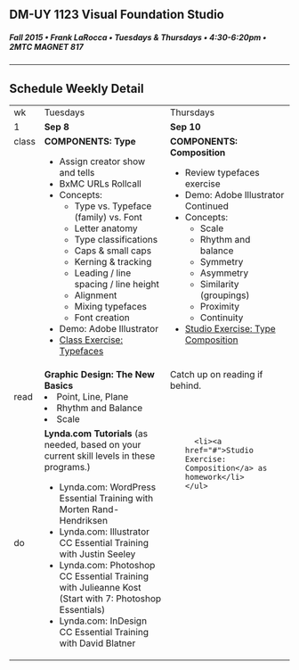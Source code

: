 ## DM-UY 1123 Visual Foundation Studio
##### Fall 2015 • Frank LaRocca • Tuesdays & Thursdays • 4:30-6:20pm • 2MTC MAGNET 817 
---
## Schedule Weekly Detail

<table>
<tr>
<td>wk</td>
<td>Tuesdays</td>
<td>Thursdays</td>
</tr>
<tr>
  <td valign="top">1</td>
  <td valign="top" width="48%"><strong>Sep 8</strong></td>
  <td valign="top" width="48%"><strong>Sep 10</strong></td>
</tr>

<!-- class -->
<tr>
<td valign="top">class</td>
<td valign="top">
  <strong>COMPONENTS: Type</strong><br>
  <ul>
    <li>Assign creator show and tells</li>
    <li>BxMC URLs Rollcall</li>
    <li>Concepts:
      <ul>
        <li>Type vs. Typeface (family) vs. Font</li>
        <li>Letter anatomy</li>
        <li>Type classifications</li>
        <li>Caps &amp; small caps</li>
        <li>Kerning &amp; tracking</li>
        <li>Leading / line spacing / line height</li>
        <li>Alignment</li>
        <li>Mixing typefaces</li>
        <li>Font creation</li>
      </ul>
    </li>
    <li>Demo: Adobe Illustrator</li>
    <li><a href="../class_exercises/exercise_typefaces.md" target="_blank">Class Exercise: Typefaces</a></li>
  </ul>
</td>
<td valign="top">
  <strong>COMPONENTS: Composition</strong><br>
  <ul>
    <li>Review typefaces exercise</li>
    <li>Demo: Adobe Illustrator Continued</li>
    <li>Concepts:
      <ul>
        <li>Scale</li>
        <li>Rhythm and balance</li>
        <li>Symmetry</li>
        <li>Asymmetry</li>
        <li>Similarity (groupings)</li>
        <li>Proximity</li>
        <li>Continuity</li>
      </ul>
    </li>
    <li><a href="../projects/studio_composition.md">Studio Exercise: Type Composition</a></li>
  </ul>

</td>
</tr>

<!-- reading -->
<tr>
  <td>read</td>
  <td valign="top"><strong>Graphic Design: The New Basics</strong><br>
  <li>Point, Line, Plane</li>
  <li>Rhythm and Balance</li>
  <li>Scale</li>
  </td>
  <td valign="top">Catch up on reading if behind.</td>
</tr>

<!-- do -->
<tr>
  <td>do</td>
  <td valign="top"><strong>Lynda.com Tutorials</strong> (as needed, based on your current skill levels in these programs.)
    <ul>
      <li>Lynda.com: WordPress Essential Training with Morten Rand-Hendriksen</li>
      <li>Lynda.com: Illustrator CC Essential Training with Justin Seeley</li>
      <li>Lynda.com: Photoshop CC Essential Training with Julieanne Kost (Start with 7: Photoshop Essentials)</li>
      <li>Lynda.com: InDesign CC Essential Training with David Blatner</li>
    </ul>
  </td>
  <td valign="top">
    <ul>
   
      <li><a href="#">Studio Exercise: Composition</a> as homework</li>
    </ul>
  </td>
</tr>
</table>








